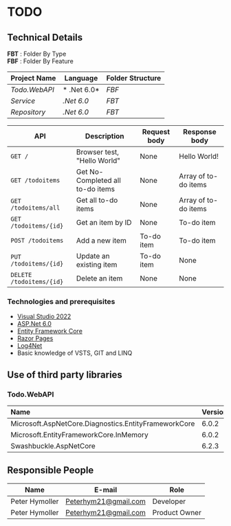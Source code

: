 ﻿# TODO


## Technical Details

**FBT** : Folder By Type  
**FBF** : Folder By Feature  

|Project Name|Language|Folder Structure|
|-|-|-|
|*Todo.WebAPI*|* .Net 6.0*|*FBF*|
|*Service*|*.Net 6.0*|*FBT*|
|*Repository*|*.Net 6.0*|*FBT*| 


| API                      | Description                      | Request body | Response body        |
| ------------------------ | -------------------------------- | ------------ | -------------------- |
| `GET /`                  | Browser test, "Hello World"      | None         | Hello World!         |
| `GET /todoitems`         | Get No-Completed all to-do items | None         | Array of to-do items |
| `GET /todoitems/all`     | Get all to-do items              | None         | Array of to-do items |
| `GET /todoitems/{id}`    | Get an item by ID                | None         | To-do item           |
| `POST /todoitems`        | Add a new item                   | To-do item   | To-do item           |
| `PUT /todoitems/{id}`    | Update an existing item          | To-do item   | None                 |
| `DELETE /todoitems/{id}` | Delete an item                   | None         | None                 |



### Technologies and prerequisites


- [Visual Studio 2022](https://visualstudio.microsoft.com/vs/)
- [ASP.Net 6.0](https://docs.microsoft.com/en-us/aspnet/core/getting-started/?view=aspnetcore-6.0&tabs=windows)
- [Entity Framework Core](https://docs.microsoft.com/en-us/ef/core/)
- [Razor Pages](https://www.learnrazorpages.com/)
- [Log4Net](https://logging.apache.org/log4net/)
- Basic knowledge of VSTS, GIT and LINQ


## Use of third party libraries

### Todo.WebAPI
| Name                                                 | Version |
| :--------------------------------------------------- | :------ |
| Microsoft.AspNetCore.Diagnostics.EntityFrameworkCore | 6.0.2   |
| Microsoft.EntityFrameworkCore.InMemory               | 6.0.2   |
| Swashbuckle.AspNetCore                               | 6.2.3   |

## Responsible People  


|Name|E-mail|Role|
|-|-|-|
|Peter Hymoller|Peterhym21@gmail.com|Developer|
|Peter Hymoller|Peterhym21@gmail.com|Product Owner|